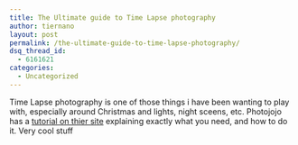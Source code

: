 ```yaml
---
title: The Ultimate guide to Time Lapse photography
author: tiernano
layout: post
permalink: /the-ultimate-guide-to-time-lapse-photography/
dsq_thread_id:
  - 6161621
categories:
  - Uncategorized
---
```

Time Lapse photography is one of those things i have been wanting to play with, especially around Christmas and lights, night sceens, etc. Photojojo has a [tutorial on thier site][1] explaining exactly what you need, and how to do it. Very cool stuff

 [1]: http://photojojo.com/content/tutorials/ultimate-guide-to-time-lapse-photography/